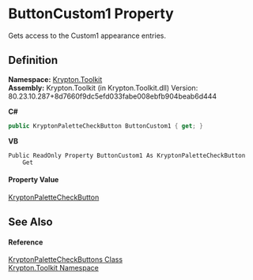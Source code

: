 # ButtonCustom1 Property


Gets access to the Custom1 appearance entries.



## Definition
**Namespace:** <a href="79d2eac2-21f4-54ff-7552-b20c33c30600.md">Krypton.Toolkit</a>  
**Assembly:** Krypton.Toolkit (in Krypton.Toolkit.dll) Version: 80.23.10.287+8d7660f9dc5efd033fabe008ebfb904beab6d444

**C#**
``` C#
public KryptonPaletteCheckButton ButtonCustom1 { get; }
```
**VB**
``` VB
Public ReadOnly Property ButtonCustom1 As KryptonPaletteCheckButton
	Get
```



#### Property Value
<a href="e5919dce-ee1c-5b92-483c-a98a544c15d8.md">KryptonPaletteCheckButton</a>

## See Also


#### Reference
<a href="00c16cea-f3c9-8545-2cf4-a1cae29b78e8.md">KryptonPaletteCheckButtons Class</a>  
<a href="79d2eac2-21f4-54ff-7552-b20c33c30600.md">Krypton.Toolkit Namespace</a>  
